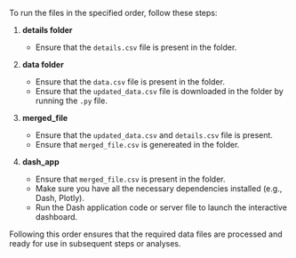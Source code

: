 To run the files in the specified order, follow these steps:

1. **details folder**
   - Ensure that the `details.csv` file is present in the folder.
   

2. **data folder**
   - Ensure that the `data.csv` file is present in the folder.
   - Ensure that the `updated_data.csv` file is downloaded in the folder by running the `.py` file.
   

3. **merged_file**
   - Ensure that the `updated_data.csv` and  `details.csv` file is present.
   - Ensure that `merged_file.csv` is genereated in the folder.
   

4. **dash_app**
   - Ensure that `merged_file.csv` is present in the folder.
   - Make sure you have all the necessary dependencies installed (e.g., Dash, Plotly).
   - Run the Dash application code or server file to launch the interactive dashboard.

Following this order ensures that the required data files are processed and ready for use in subsequent steps or analyses.